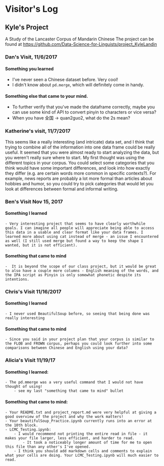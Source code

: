 # Visitor's Log
## Kyle's Project

A Study of the Lancaster Corpus of Mandarin Chinese
The project can be found at https://github.com/Data-Science-for-Linguists/project_KyleLandin


### Dan's Visit, 11/6/2017
#### Something you learned
  - I've never seen a Chinese dataset before. Very cool!
  - I didn't know about `pd.merge`, which will definitely come in handy.

#### Something else that came to your mind.
  - To further verify that you've made the dataframe correctly, maybe you can use some kind of API to convert pinyin to characters or vice versa?
  - When you have 全国 -> quan2guo2, what do the 2s mean?


### Katherine's visit, 11/7/2017
This seems like a really interesting (and intricate) data set, and I think that trying to combine all of the information into one data frame could be really useful.
It seemed that you were almost ready to start analyzing the data, but you weren't really sure where to start. My first thought was using the different topics in your corpus. You could select some categories that you think would have some important differences, and look into how exactly they differ (e.g. are certain words more common in specific contexts?). For example, news reports are probably a lot more formal than articles about hobbies and humor, so you could try to pick categories that would let you look at differences between formal and informal writing.

### Ben's Visit Nov 15, 2017  
#### Something I learned  
    - Very interesting project that seems to have clearly worthwhile goals. I can imagine all people will appreciate being able to access this data in a usable and clear format like your data frames. I learned more about using cat instead of merge - an issue I encountered as well (I still used merge but found a way to keep the shape I wanted, but it is not efficient).

#### Something that came to mind  
    -  It is beyond the scope of our class project, but it would be great to also have a couple more columns - English meaning of the words, and the IPA script as Pinyin is only somewhat phonetic despite its intentions.

### Chris's Visit 11/16/2017
#### Something I learned
	- I never used BeautifulSoup before, so seeing that being done was really interesting 

#### Something that came to mind
	- Since you said in your project plan that your corpus is similar to the FLOB and FROWN corpus, perhaps you could look further into some comparisons between Chinese and English using your data?

### Alicia's Visit 11/19/17
#### Something I learned:
	- The pd.mmerge was a very useful command that I would not have thought of using!
		- see my last "something that came to mind" bullet
#### Something that came to mind:
	- Your README.txt and project_report.md were very helpful at giving a good overview of the project and why the work matters!
	- Your beautifulSoup_Practice.ipynb currently runs into an error at the 10th block.
	- LCMC_Testing.ipynb: 
		- I would recommend not printing the entire read in file - it makes your file larger, less efficient, and harder to read.
			- It took a noticeably longer amount of time for me to open this file than any other's I've opened.
		- I think you should add markdown cells and comments to explain what your cells are doing. Your LCMC_Testing.ipynb will much easier to read.